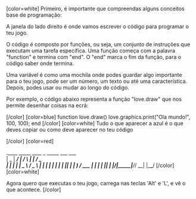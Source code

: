 [color=white]
Primeiro, é importante que compreendas alguns conceitos base de
programação:

A janela do lado direito é onde vamos escrever o código para programar
o teu jogo.

O código é composto por funções, ou seja, um conjunto de instruções que
executam uma tarefa específica. Uma função começa com a palavra "function"
e termina com "end". O "end" marca o fim da função, para o código saber onde
termina.

Uma variável é como uma mochila onde podes guardar algo importante para
o teu jogo, pode ser um número, um texto ou até uma característica.
Depois, podes usar ou mudar ao longo do código.

Por exemplo, o código abaixo representa a função "love.draw" que nos
permite desenhar coisas na ecrã:

[/color] [color=blue]
function love.draw()
love.graphics.print("Ola mundo!", 100, 100);
end
[/color] [color=white]
Tudo o que aparecer a azul é o que deves copiar ou como deve aparecer
no teu código

[/color] [color=red]

.____  _____ ____    _    _____ ___ ___  
|  _ \| ____/ ___|  / \  |  ___|_ _/ _ \
| | | |  _| \___ \ / _ \ | |_   | | | | |
| |_| | |___ ___) / ___ \|  _|  | | |_| |
|____/|_____|____/_/   \_\_|   |___\___/
[/color] [color=white]

Agora quero que executas o teu jogo, carrega nas teclas 'Alt' e 'L',
e vê o que acontece.
[/color]

